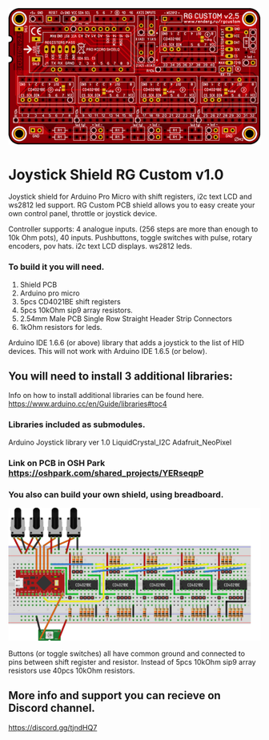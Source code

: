 ![Shieldpic](Shield_PCB/shield.png)

# Joystick Shield RG Custom v1.0
Joystick shield for Arduino Pro Micro with shift registers, i2c text LCD and ws2812 led support.
RG Custom PCB  shield allows you to easy create your own control panel, throttle or joystick device. 

Controller supports: 4 analogue inputs. (256 steps are more than enough to 10k Ohm pots), 40 inputs. Pushbuttons, toggle switches with pulse, rotary encoders, pov hats.
i2c text LCD displays. ws2812 leds.

### To build it you will need.
1. Shield PCB
2. Arduino pro micro
3. 5pcs CD4021BE shift registers
4. 5pcs 10kOhm sip9 array resistors.
5. 2.54mm Male PCB Single Row Straight Header Strip Connectors
6. 1kOhm resistors for leds.

Arduino IDE 1.6.6 (or above) library that adds a joystick to the list of HID devices. This will not work with Arduino IDE 1.6.5 (or below).

## You will need to install 3 additional libraries:
Info on how to install additional libraries can be found here.
https://www.arduino.cc/en/Guide/libraries#toc4

### Libraries included as submodules.
Arduino Joystick library ver 1.0
LiquidCrystal_I2C
Adafruit_NeoPixel

### Link on PCB in OSH Park https://oshpark.com/shared_projects/YERseqpP

### You also can build your own shield, using breadboard.
![breadboard pic](breadboard_scheme.png)

Buttons (or toggle switches) all have common ground and connected to pins between shift register and resistor.
Instead of 5pcs 10kOhm sip9 array resistors use 40pcs 10kOhm resistors.

## More info and support you can recieve on Discord channel.
https://discord.gg/tjndHQ7
